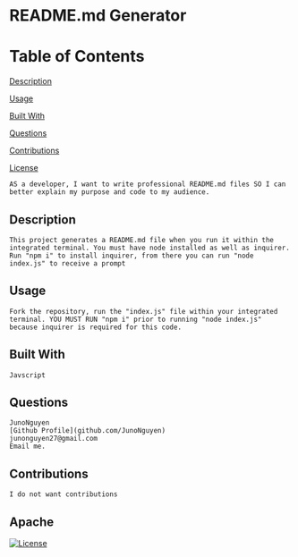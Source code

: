 # README.md Generator

Table of Contents
=================
[Description](#description)

[Usage](#usage)

[Built With](#built-with)

[Questions](#questions)

[Contributions](#contributions)

[License](#Apache)


    AS a developer, I want to write professional README.md files SO I can better explain my purpose and code to my audience.
## Description
    This project generates a README.md file when you run it within the integrated terminal. You must have node installed as well as inquirer. Run "npm i" to install inquirer, from there you can run "node index.js" to receive a prompt
## Usage
    Fork the repository, run the "index.js" file within your integrated terminal. YOU MUST RUN "npm i" prior to running "node index.js" because inquirer is required for this code.
## Built With
    Javscript
## Questions
    JunoNguyen
    [Github Profile](github.com/JunoNguyen)
    junonguyen27@gmail.com
    Email me.
## Contributions
    I do not want contributions
## Apache
  [![License](https://img.shields.io/badge/License-Apache_2.0-yellowgreen.svg)](https://opensource.org/licenses/Apache-2.0) 
